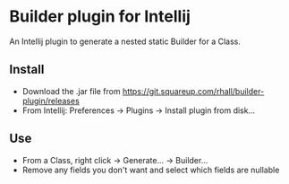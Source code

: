 Builder plugin for Intellij
================
An Intellij plugin to generate a nested static Builder for a Class.

Install
-------
* Download the .jar file from https://git.squareup.com/rhall/builder-plugin/releases
* From Intellij: Preferences -> Plugins -> Install plugin from disk...

Use
-------
* From a Class, right click -> Generate... -> Builder...
* Remove any fields you don't want and select which fields are nullable
